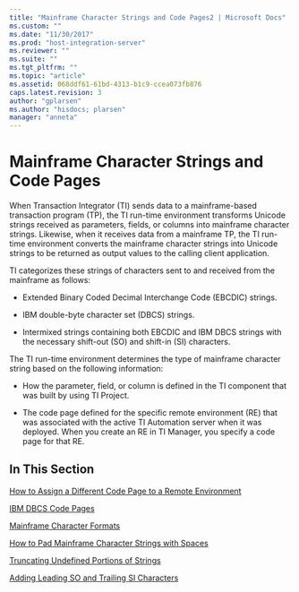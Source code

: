 ```yaml
---
title: "Mainframe Character Strings and Code Pages2 | Microsoft Docs"
ms.custom: ""
ms.date: "11/30/2017"
ms.prod: "host-integration-server"
ms.reviewer: ""
ms.suite: ""
ms.tgt_pltfrm: ""
ms.topic: "article"
ms.assetid: 068ddf61-61bd-4313-b1c9-ccea073fb876
caps.latest.revision: 3
author: "gplarsen"
ms.author: "hisdocs; plarsen"
manager: "anneta"
---
```

# Mainframe Character Strings and Code Pages
When Transaction Integrator (TI) sends data to a mainframe-based transaction program (TP), the TI run-time environment transforms Unicode strings received as parameters, fields, or columns into mainframe character strings. Likewise, when it receives data from a mainframe TP, the TI run-time environment converts the mainframe character strings into Unicode strings to be returned as output values to the calling client application.  
  
 TI categorizes these strings of characters sent to and received from the mainframe as follows:  
  
-   Extended Binary Coded Decimal Interchange Code (EBCDIC) strings.  
  
-   IBM double-byte character set (DBCS) strings.  
  
-   Intermixed strings containing both EBCDIC and IBM DBCS strings with the necessary shift-out (SO) and shift-in (SI) characters.  
  
 The TI run-time environment determines the type of mainframe character string based on the following information:  
  
-   How the parameter, field, or column is defined in the TI component that was built by using TI Project.  
  
-   The code page defined for the specific remote environment (RE) that was associated with the active TI Automation server when it was deployed. When you create an RE in TI Manager, you specify a code page for that RE.  
  
## In This Section  
 [How to Assign a Different Code Page to a Remote Environment](../core/how-to-assign-a-different-code-page-to-a-remote-environment2.md)  
  
 [IBM DBCS Code Pages](../core/ibm-dbcs-code-pages1.md)  
  
 [Mainframe Character Formats](../core/mainframe-character-formats2.md)  
  
 [How to Pad Mainframe Character Strings with Spaces](../core/how-to-pad-mainframe-character-strings-with-spaces2.md)  
  
 [Truncating Undefined Portions of Strings](../core/truncating-undefined-portions-of-strings1.md)  
  
 [Adding Leading SO and Trailing SI Characters](../core/adding-leading-so-and-trailing-si-characters1.md)